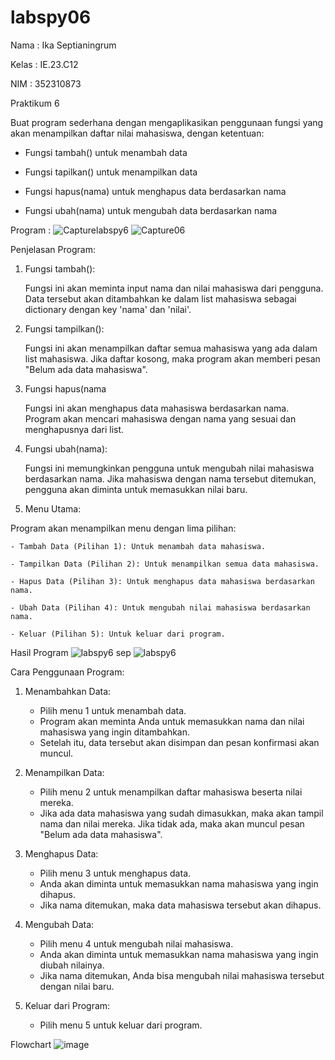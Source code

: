 # labspy06
Nama   : Ika Septianingrum

Kelas  : IE.23.C12

NIM    : 352310873

Praktikum 6

Buat program sederhana dengan mengaplikasikan penggunaan fungsi yang akan menampilkan daftar nilai mahasiswa, dengan ketentuan:

  - Fungsi tambah() untuk menambah data
  
  - Fungsi tapilkan() untuk menampilkan data
  
  - Fungsi hapus(nama) untuk menghapus data berdasarkan nama
  
  - Fungsi ubah(nama) untuk mengubah data berdasarkan nama

Program :
![Capturelabspy6](https://github.com/user-attachments/assets/2b45de90-d45d-47d2-88a6-60049cb02170)
![Capture06](https://github.com/user-attachments/assets/1cc2222e-c2fa-4e6d-86d0-687511548e83)

Penjelasan Program:

1. Fungsi tambah():
   
    Fungsi ini akan meminta input nama dan nilai mahasiswa dari pengguna. Data tersebut akan ditambahkan ke dalam list mahasiswa sebagai dictionary dengan key 'nama' dan 'nilai'.

2. Fungsi tampilkan():
   
    Fungsi ini akan menampilkan daftar semua mahasiswa yang ada dalam list mahasiswa. Jika daftar kosong, maka program akan memberi pesan "Belum ada data mahasiswa".

3. Fungsi hapus(nama

    Fungsi ini akan menghapus data mahasiswa berdasarkan nama. Program akan mencari mahasiswa dengan nama yang sesuai dan menghapusnya dari list.

4. Fungsi ubah(nama):
 
    Fungsi ini memungkinkan pengguna untuk mengubah nilai mahasiswa berdasarkan nama. Jika mahasiswa dengan nama tersebut ditemukan, pengguna akan diminta untuk memasukkan nilai baru.

5. Menu Utama:
 
 Program akan menampilkan menu dengan lima pilihan:

    - Tambah Data (Pilihan 1): Untuk menambah data mahasiswa.
   
    - Tampilkan Data (Pilihan 2): Untuk menampilkan semua data mahasiswa.
   
    - Hapus Data (Pilihan 3): Untuk menghapus data mahasiswa berdasarkan nama.
   
    - Ubah Data (Pilihan 4): Untuk mengubah nilai mahasiswa berdasarkan nama.
   
    - Keluar (Pilihan 5): Untuk keluar dari program.
    


Hasil  Program
![labspy6 sep](https://github.com/user-attachments/assets/bb122ca7-1936-4c57-8193-fbd89f30ebb7)
![labspy6](https://github.com/user-attachments/assets/92b09485-303a-4ac7-b964-25678f72d6a5)


Cara Penggunaan Program:

1. Menambahkan Data:
    - Pilih menu 1 untuk menambah data.
    - Program akan meminta Anda untuk memasukkan nama dan nilai mahasiswa yang ingin ditambahkan.
    - Setelah itu, data tersebut akan disimpan dan pesan konfirmasi akan muncul.

2. Menampilkan Data:
    - Pilih menu 2 untuk menampilkan daftar mahasiswa beserta nilai mereka.
    - Jika ada data mahasiswa yang sudah dimasukkan, maka akan tampil nama dan nilai mereka. Jika tidak ada, maka akan muncul pesan "Belum ada data mahasiswa".

3. Menghapus Data:
    - Pilih menu 3 untuk menghapus data.
    - Anda akan diminta untuk memasukkan nama mahasiswa yang ingin dihapus.
    - Jika nama ditemukan, maka data mahasiswa tersebut akan dihapus.

4. Mengubah Data:
    - Pilih menu 4 untuk mengubah nilai mahasiswa.
    - Anda akan diminta untuk memasukkan nama mahasiswa yang ingin diubah nilainya.
    - Jika nama ditemukan, Anda bisa mengubah nilai mahasiswa tersebut dengan nilai baru.

5. Keluar dari Program:
    - Pilih menu 5 untuk keluar dari program.

Flowchart
![image](https://github.com/user-attachments/assets/2f561ba6-2fdb-47a2-95bb-c0805cdd413d)

